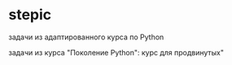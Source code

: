# stepic

задачи из адаптированного курса по Python

задачи из курса "Поколение Python": курс для продвинутых"
